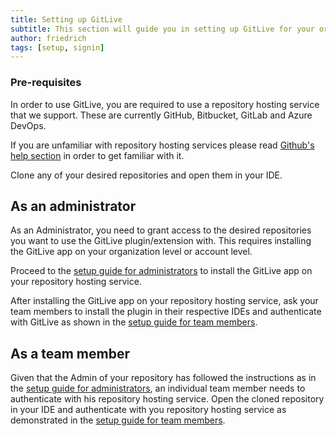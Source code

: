 ```yaml
---
title: Setting up GitLive
subtitle: This section will guide you in setting up GitLive for your organization or account.
author: friedrich
tags: [setup, signin]
---
```


### Pre-requisites

In order to use GitLive, you are required to use a repository hosting service that we support. These are currently GitHub, Bitbucket, GitLab and Azure DevOps.

If you are unfamiliar with repository hosting services please read [Github's help section](https://help.github.com/en) in order to get familiar with it.

Clone any of your desired repositories and open them in your IDE.

## As an administrator

As an Administrator, you need to grant access to the desired repositories you want to use the GitLive plugin/extension with. This requires installing the GitLive app on your organization level or account level.

Proceed to the [setup guide for administrators](/docs/admin) to install the GitLive app on your repository hosting service.

After installing the GitLive app on your repository hosting service, ask your team members to install the plugin in their respective IDEs and authenticate with GitLive as shown in the [setup guide for team members](/docs/teammember).

## As a team member

Given that the Admin of your repository has followed the instructions as in the [setup guide for administrators](/docs/admin), an individual team member needs to authenticate with his repository hosting service. Open the cloned repository in your IDE and authenticate with you repository hosting service as demonstrated in the [setup guide for team members](/docs/teammember).

